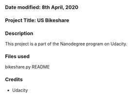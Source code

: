 ### Date modified: 8th April, 2020

### Project Title: US Bikeshare

### Description
This project is a part of the Nanodegree program on Udacity. 

### Files used
bikeshare.py
README

### Credits
- Udacity
